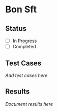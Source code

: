 # Bon Sft

## Status
- [ ] In Progress
- [ ] Completed

## Test Cases
*Add test cases here*

## Results
*Document results here*
